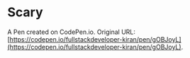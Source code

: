 # Scary

A Pen created on CodePen.io. Original URL: [https://codepen.io/fullstackdeveloper-kiran/pen/gOBJoyL](https://codepen.io/fullstackdeveloper-kiran/pen/gOBJoyL).

